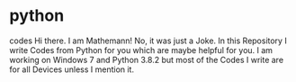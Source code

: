 # python
codes
Hi there. I am Mathemann! No, it was just a Joke. In this Repository I write Codes from Python for you which are maybe helpful for you.
I am working on Windows 7 and Python 3.8.2 but most of the Codes I write are for all Devices unless I mention it.
